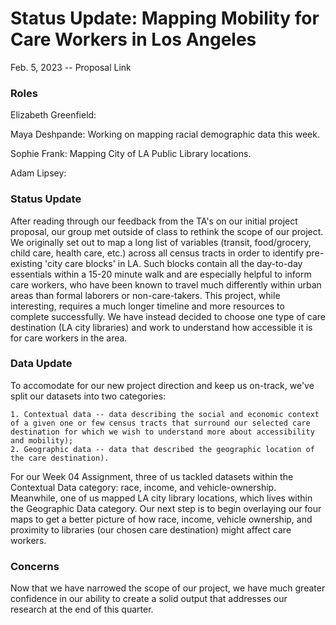 # Status Update: Mapping Mobility for Care Workers in Los Angeles
Feb. 5, 2023 -- Proposal Link

### Roles
Elizabeth Greenfield: 

Maya Deshpande: Working on mapping racial demographic data this week.

Sophie Frank: Mapping City of LA Public Library locations.

Adam Lipsey: 

### Status Update
After reading through our feedback from the TA's on our initial project proposal, our group met outside of class to rethink the scope of our project. We originally set out to map a long list of variables (transit, food/grocery, child care, health care, etc.) across all census tracts in order to identify pre-existing 'city care blocks' in LA. Such blocks contain all the day-to-day essentials within a 15-20 minute walk and are especially helpful to inform care workers, who have been known to travel much differently within urban areas than formal laborers or non-care-takers. This project, while interesting, requires a much longer timeline and more resources to complete successfully. We have instead decided to choose one type of care destination (LA city libraries) and work to understand how accessible it is for care workers in the area.

### Data Update
To accomodate for our new project direction and keep us on-track, we've split our datasets into two categories:

    1. Contextual data -- data describing the social and economic context of a given one or few census tracts that surround our selected care destination for which we wish to understand more about accessibility and mobility);
    2. Geographic data -- data that described the geographic location of the care destination). 

For our Week 04 Assignment, three of us tackled datasets within the Contextual Data category: race, income, and vehicle-ownership. Meanwhile, one of us mapped LA city library locations, which lives within the Geographic Data category. Our next step is to begin overlaying our four maps to get a better picture of how race, income, vehicle ownership, and proximity to libraries (our chosen care destination) might affect care workers.

### Concerns

Now that we have narrowed the scope of our project, we have much greater confidence in our ability to create a solid output that addresses our research at the end of this quarter.


